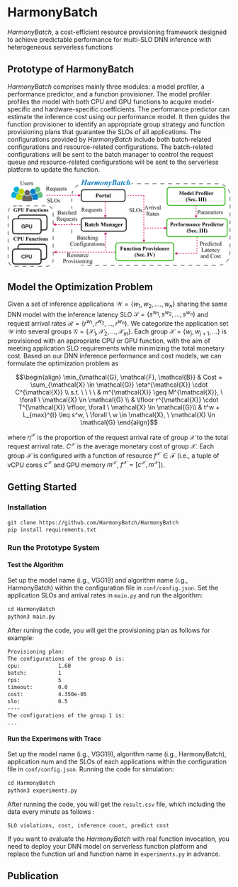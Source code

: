 # HarmonyBatch

_HarmonyBatch_, a cost-efficient resource provisioning framework designed to achieve predictable performance for multi-SLO DNN inference with heterogeneous serverless functions

## Prototype of HarmonyBatch
_HarmonyBatch_  comprises mainly three modules: a model profiler, a performance predictor, and a function provisioner. The model profiler profiles the model with both CPU and GPU functions to acquire model-specific and hardware-specific coefficients. The performance predictor can estimate the inference cost using our performance model. It then guides the function provisioner to identify an appropriate group strategy and function provisioning plans that guarantee the SLOs of all applications. The configurations provided by _HarmonyBatch_ include both batch-related configurations and resource-related configurations. The batch-related configurations will be sent to the batch manager to control the request queue and resource-related configurations will be sent to the serverless platform to update the function. 

![](images/framework.png)


## Model the Optimization Problem
Given a set of inference applications 
$` \mathcal{W} = \{ w_{1}, w_{2}, ...., w_{n} \} `$ sharing the same DNN model with the inference latency SLO $`\mathcal{S} = \{ s^{w_1}, s^{w_2}, ..., s^{w_n} \}`$ and request arrival rates $`\mathcal{R} = \{ r^{w_1}, r^{w_2}, ..., r^{w_n} \}`$. We categorize the application set $\mathcal{W}$ into several groups $`\mathcal{G} = \{ \mathcal{X}_{1}, \mathcal{X}_{2}, ..., \mathcal{X}_{m} \}`$. Each group $`\mathcal{X} = \{w_{j}, w_{j+1}, ...\}`$ is provisioned with an appropriate CPU or GPU function, with the aim of meeting application SLO requirements while minimizing the total monetary cost. 
Based on our DNN inference performance and cost models, we can formulate the optimization problem as

```math
\begin{align}
    \min_{\mathcal{G}, \mathcal{F}, \mathcal{B}}  & Cost = \sum_{\mathcal{X} \in \mathcal{G}} \eta^{\mathcal{X}} \cdot C^{\mathcal{X}} \\
    s.t. \ \ \ \ 
    &  m^{\mathcal{X}} \geq M^{\mathcal{X}}, \  \forall \ \mathcal{X} \in \mathcal{G} \\
    & \lfloor r^{\mathcal{X}} \cdot T^{\mathcal{X}} \rfloor, \forall \ \mathcal{X} \in \mathcal{G}\\
    &  t^w + L_{max}^{t} \leq s^w, \  \forall \ w \in \mathcal{X}, \ \mathcal{X} \in \mathcal{G}
\end{align}
```
where $\eta^{\mathcal{X}}$ is the proportion of the request arrival rate of group $\mathcal{X}$ to the total request arrival rate. $C^{\mathcal{X}}$ is the average monetary cost of group $\mathcal{X}$.
Each group $\mathcal{X}$ is configured with a function of resource $f^{\mathcal{X}} \in \mathcal{F}$ (i.e., a tuple of vCPU cores $c^{\mathcal{X}}$ and GPU memory $m^{\mathcal{X}}$, $f^{\mathcal{X}} = [c^{\mathcal{X}}, m^{\mathcal{X}}]$).

## Getting Started

### Installation
```shell
git clone https://github.com/HarmonyBatch/HarmonyBatch
pip install requirements.txt
```

### Run the Prototype System

#### Test the Algorithm

Set up the model name (i.g., VGG19) and algorithm name (i.g., HarmonyBatch) within the configuration file in `conf/config.json`.
Set the application SLOs and arrival rates in `main.py` and run the algorithm: 
```python
cd HarmonyBatch
python3 main.py
```
After runing the code, you will get the provisioning plan as follows for example:
```
Provisioning plan:
The configurations of the group 0 is:
cpu:            1.60
batch:          1
rps:            5
timeout:        0.0
cost:           4.350e-05
slo:            0.5
----
The configurations of the group 1 is:
...
```

#### Run the Experimens with Trace
Set up the model name (i.g., VGG19), algorithm name (i.g., HarmonyBatch), application num and the SLOs of each applications within the configuration file in `conf/config.json`. Running the code for simulation:
```python
cd HarmonyBatch
python3 experiments.py
```
After running the code, you will get the `result.csv` file, which including the data every minute as follows :
```
SLO violations, cost, inference count, predict cost
```
If you want to evaluate the _HarmonyBatch_ with real function invocation, you need to deploy your DNN model on serverless function platform and replace the function url and function name in `experiments.py` in advance.

## Publication

